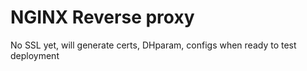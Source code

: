 # NGINX Reverse proxy

No SSL yet, will generate certs, DHparam, configs when ready to test deployment